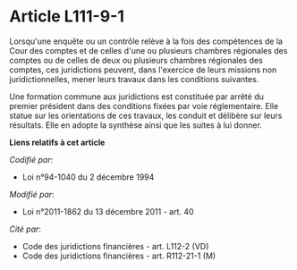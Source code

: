 # Article L111-9-1

Lorsqu'une enquête ou un contrôle relève à la fois des compétences de la Cour des comptes et de celles d'une ou plusieurs
chambres régionales des comptes ou de celles de deux ou plusieurs chambres régionales des comptes, ces juridictions peuvent,
dans l'exercice de leurs missions non juridictionnelles, mener leurs travaux dans les conditions suivantes.

Une formation commune aux juridictions est constituée par arrêté du premier président dans des conditions fixées par voie
réglementaire. Elle statue sur les orientations de ces travaux, les conduit et délibère sur leurs résultats. Elle en adopte
la synthèse ainsi que les suites à lui donner.

**Liens relatifs à cet article**

_Codifié par_:

  - Loi n°94-1040 du 2 décembre 1994

_Modifié par_:

  - Loi n°2011-1862 du 13 décembre 2011 - art. 40

_Cité par_:

  - Code des juridictions financières - art. L112-2 (VD)
  - Code des juridictions financières - art. R112-21-1 (M)
